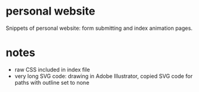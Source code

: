 # personal website
Snippets of personal website: form submitting and index animation pages.

# notes
- raw CSS included in index file
- very long SVG code: drawing in Adobe Illustrator, copied SVG code for paths with outline set to none

